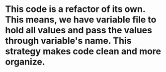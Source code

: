 # This code is a refactor of its own. This means, we have variable file to hold all values and pass the values through variable's name. This strategy makes code clean and more organize.